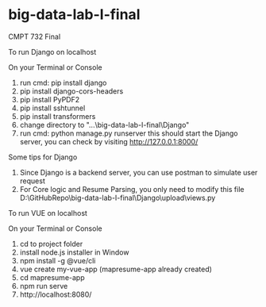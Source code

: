 # big-data-lab-I-final
CMPT 732 Final

To run Django on localhost

On your Terminal or Console
1. run cmd: pip install django
2. pip install django-cors-headers
3. pip install PyPDF2
4. pip install sshtunnel
5. pip install transformers
6. change directory to "...\big-data-lab-I-final\Django"
7. run cmd: python manage.py runserver
this should start the Django server, you can check by visiting http://127.0.0.1:8000/

Some tips for Django
1. Since Django is a backend server, you can use postman to simulate user request
2. For Core logic and Resume Parsing, you only need to modify this file D:\GitHubRepo\big-data-lab-I-final\Django\upload\views.py

To run VUE on localhost

On your Terminal or Console
1. cd to project folder
2. install node.js installer in Window
3. npm install -g @vue/cli
4. vue create my-vue-app (mapresume-app already created)
5. cd mapresume-app
6. npm run serve
7. http://localhost:8080/
